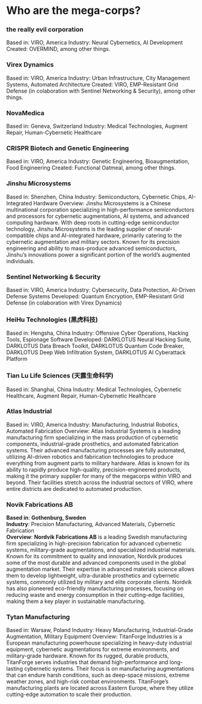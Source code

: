# Who are the mega-corps?

### the really evil corporation

Based in: VIRO, America
Industry: Neural Cybernetics, AI Development
Created: OVERMIND, among other things.

### Virex Dynamics

Based in: VIRO, America
Industry: Urban Infrastructure, City Management Systems, Automated Architecture
Created: VIRO, EMP-Resistant Grid Defense (in colaboration with Sentinel Networking & Security), among other things.

### NovaMedica

Based in: Geneva, Switzerland
Industry: Medical Technologies, Augment Repair, Human-Cybernetic Healthcare

### CRISPR Biotech and Genetic Engineering

Based in: VIRO, America
Industry: Genetic Engineering, Bioaugmentation, Food Engineering
Created: Functional Oatmeal, among other things.

### Jinshu Microsystems

Based in: Shenzhen, China
Industry: Semiconductors, Cybernetic Chips, AI-Integrated Hardware
Overview: Jinshu Microsystems is a Chinese multinational corporation specializing in high-performance semiconductors and processors for cybernetic augmentations, AI systems, and advanced computing hardware. With deep roots in cutting-edge semiconductor technology, Jinshu Microsystems is the leading supplier of neural-compatible chips and AI-integrated hardware, primarily catering to the cybernetic augmentation and military sectors. Known for its precision engineering and ability to mass-produce advanced semiconductors, Jinshu’s innovations power a significant portion of the world’s augmented individuals.

### Sentinel Networking & Security

Based in: VIRO, America
Industry: Cybersecurity, Data Protection, AI-Driven Defense Systems
Developed: Quantum Encryption, EMP-Resistant Grid Defense (in colaboration with Virex Dynamics)

### HeiHu Technologies (黑虎科技)

Based in: Hengsha, China
Industry: Offensive Cyber Operations, Hacking Tools, Espionage Software
Developed: DARKLOTUS Neural Hacking Suite, DARKLOTUS Data Breach Toolkit, DARKLOTUS Quantum Code Breaker, DARKLOTUS Deep Web Infiltration System, DARKLOTUS AI Cyberattack Platform

### Tian Lu Life Sciences (天露生命科学)

Based in: Shanghai, China
Industry: Medical Technologies, Cybernetic Healthcare, Augment Repair, Human-Cybernetic Healthcare

### Atlas Industrial

Based in: VIRO, America
Industry: Manufacturing, Industrial Robotics, Automated Fabrication
Overview: Atlas Industrial Systems is a leading manufacturing firm specializing in the mass production of cybernetic components, industrial-grade prosthetics, and automated fabrication systems. Their advanced manufacturing processes are fully automated, utilizing AI-driven robotics and fabrication technologies to produce everything from augment parts to military hardware. Atlas is known for its ability to rapidly produce high-quality, precision-engineered products, making it the primary supplier for many of the megacorps within VIRO and beyond. Their facilities stretch across the industrial sectors of VIRO, where entire districts are dedicated to automated production.

### **Novik Fabrications AB**

**Based in**: **Gothenburg, Sweden**  
**Industry**: Precision Manufacturing, Advanced Materials, Cybernetic Fabrication  
**Overview**: **Nordvik Fabrications AB** is a leading Swedish manufacturing firm specializing in high-precision fabrication for advanced cybernetic systems, military-grade augmentations, and specialized industrial materials. Known for its commitment to quality and innovation, Nordvik produces some of the most durable and advanced components used in the global augmentation market. Their expertise in advanced materials science allows them to develop lightweight, ultra-durable prosthetics and cybernetic systems, commonly utilized by military and elite corporate clients. Nordvik has also pioneered eco-friendly manufacturing processes, focusing on reducing waste and energy consumption in their cutting-edge facilities, making them a key player in sustainable manufacturing.

### Tytan Manufacturing

Based in: Warsaw, Poland
Industry: Heavy Manufacturing, Industrial-Grade Augmentation, Military Equipment
Overview: TitanForge Industries is a European manufacturing powerhouse specializing in heavy-duty industrial equipment, cybernetic augmentations for extreme environments, and military-grade hardware. Known for its rugged, durable products, TitanForge serves industries that demand high-performance and long-lasting cybernetic systems. Their focus is on manufacturing augmentations that can endure harsh conditions, such as deep-space missions, extreme weather zones, and high-risk combat environments. TitanForge’s manufacturing plants are located across Eastern Europe, where they utilize cutting-edge automation to scale their production.

